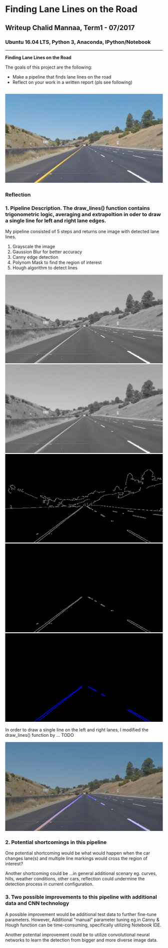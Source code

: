 # **Finding Lane Lines on the Road** 

## Writeup Chalid Mannaa, Term1 - 07/2017

### Ubuntu 16.04 LTS, Python 3, Anaconda, IPython/Notebook

---

**Finding Lane Lines on the Road**

The goals of this project are the following:
* Make a pipeline that finds lane lines on the road
* Reflect on your work in a written report (pls see following)

[//]: # (Image References)

[image0]: /initial_img_whiteCarLaneSwitch.jpg "Initial"
[image10]: /gray_img_whiteCarLaneSwitch.jpg "Grayscale"
[image11]: /blur_img_whiteCarLaneSwitch.jpg "Gauss Blur"
[image12]: /canny_edges_img_whiteCarLaneSwitch.jpg "Canny Edges"
[image13]: /masked_img_whiteCarLaneSwitch.jpg "Polynom Mask"
[image14]: /hough_lines_img_whiteCarLaneSwitch.jpg "Hough Lines"
[image15]: /weight_img_whiteCarLaneSwitch.jpg "Draw Line"

![alt text][image0]
---

### Reflection

### 1. Pipeline Description. The draw_lines() function contains trigonometric logic, averaging and extrapoltion in oder to draw a single line for left and right lane edges.

My pipeline consisted of 5 steps and returns one image with detected lane lines.
1. Grayscale the image 
2. Gaussion Blur for better accuracy 
3. Canny edge detection 
4. Polynom Mask to find the region of interest 
5. Hough algorithm to detect lines  

![alt text][image10]
![alt text][image11]
![alt text][image12]
![alt text][image13]
![alt text][image14]

In order to draw a single line on the left and right lanes, I modified the draw_lines() function by ...
TODO

![alt text][image15]

### 2. Potential shortcomings in this pipeline


One potential shortcoming would be what would happen when the car changes lane(s) and multiple line markings would cross the region of interest?  

Another shortcoming could be ...in general additional scenary eg. curves, hills, weather conditions, other cars, reflection could undermine the detection process in current configuration. 


### 3. Two possible improvements to this pipeline with additional data and CNN technology

A possible improvement would be additional test data to further fine-tune parameters. However, Additional "manual" parameter tuning eg.in Canny & Hough function can be time-consuming, specifically utilizing Notebook IDE.

Another potential improvement could be to utilize convolutional neural networks to learn the detection from bigger and more diverse image data.
